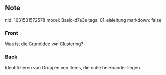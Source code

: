## Note
nid: 1631531572578
model: Basic-d7a3e
tags: 01_einleitung
markdown: false

### Front
Was ist die Grundidee von Clustering?

### Back
Identifizieren von Gruppen von Items, die nahe beieinander liegen.
